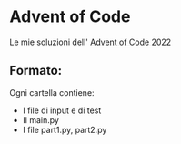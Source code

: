 # Advent of Code

Le mie soluzioni dell' [Advent of Code 2022](https://adventofcode.com/2022)

## Formato:

Ogni cartella contiene:
- I file di input e di test
- Il main.py
- I file part1.py, part2.py

